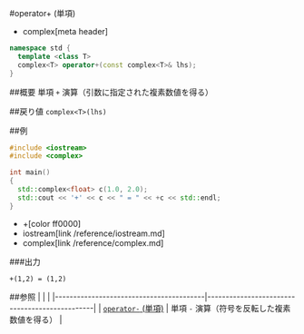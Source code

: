 #operator+ (単項)
* complex[meta header]

```cpp
namespace std {
  template <class T>
  complex<T> operator+(const complex<T>& lhs);
}
```

##概要
単項 `+` 演算（引数に指定された複素数値を得る）


##戻り値
`complex<T>(lhs)`


##例
```cpp
#include <iostream>
#include <complex>

int main()
{
  std::complex<float> c(1.0, 2.0);
  std::cout << '+' << c << " = " << +c << std::endl;
}
```
* +[color ff0000]
* iostream[link /reference/iostream.md]
* complex[link /reference/complex.md]

###出力
```
+(1,2) = (1,2)
```


##参照
|                                         |                                               |
|-----------------------------------------|-----------------------------------------------|
| [`operator-` (単項)](op_unary_minus.md) | 単項 `-` 演算（符号を反転した複素数値を得る） |
